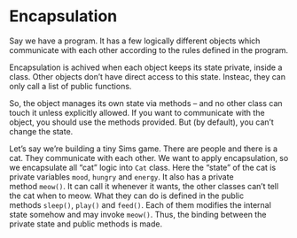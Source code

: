 # Encapsulation

Say we have a program. It has a few logically different objects which communicate with each other according to the rules defined in the program.

Encapsulation is achived when each object keeps its state private, inside a class. Other objects don’t have direct access to this state. Insteac, they can only call a list of public functions.

So, the object manages its own state via methods – and no other class can touch it unless explicitly allowed. If you want to communicate with the object, you should use the methods provided. But (by default), you can’t change the state.

Let’s say we’re building a tiny Sims game. There are people and there is a cat. They communicate with each other. We want to apply encapsulation, so we encapsulate all “cat” logic into `Cat` class. Here the “state” of the cat is private variables `mood`, `hungry` and `energy`. It also has a private method `meow()`. It can call it whenever it wants, the other classes can’t tell the cat when to meow. What they can do is defined in the public methods `sleep()`, `play()` and `feed()`. Each of them modifies the internal state somehow and may invoke `meow()`. Thus, the binding between the private state and public methods is made.
